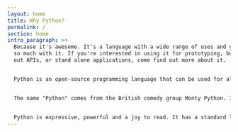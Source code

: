 ```yaml
---
layout: home
title: Why Python?
permalink: /
section: home
intro_paragraph: >+
  Because it's awesome. It's a language with a wide range of uses and you can do
  so much with it. If you're interested in using it for prototyping, building
  out APIs, or stand alone applications, come find out more about it.


  Python is an open-source programming language that can be used for all kinds of applications. It was designed to be accessible to new programmers, and its syntax is highly readable.


  The name "Python" comes from the British comedy group Monty Python. In 1980, the group released a film called "The Life of Brian" which contained the following sketch about making a computer game.


  Python is expressive, powerful and a joy to read. It has a standard library and an enormous collection of packages. You can use it for nearly every problem you’ll ever encounter. It’s dynamically typed and garbage-collected (i.e. it doesn’t require a lot of repetitive bookkeeping). As such, the learning curve is fairly gentle.
---
```

